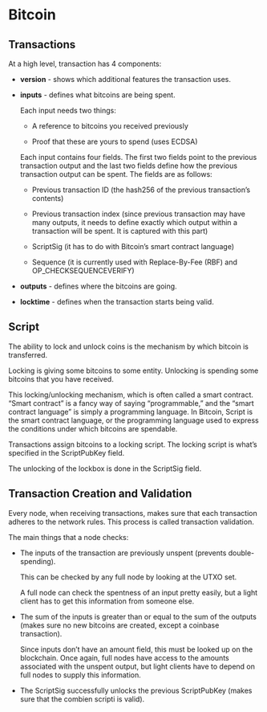 # Bitcoin

## Transactions

At a high level, transaction has 4 components:

- **version** - shows which additional features the transaction uses.

- **inputs** - defines what bitcoins are being spent.

    Each input needs two things:
    
    - A reference to bitcoins you received previously

    - Proof that these are yours to spend (uses ECDSA)

    Each input contains four fields. The first two fields point to the previous transaction output and the last two fields define how the previous transaction output can be spent. The fields are as follows:

    - Previous transaction ID (the hash256 of the previous transaction’s contents)

    - Previous transaction index (since previous transaction may have many outputs, it needs to define exactly which output within a transaction will be spent. It is captured with this part)
    
    - ScriptSig (it has to do with Bitcoin’s smart contract language)
    
    - Sequence (it is currently used with Replace-By-Fee (RBF) and OP_CHECKSEQUENCEVERIFY)

- **outputs** - defines where the bitcoins are going.

- **locktime** - defines when the transaction starts being valid.

## Script

The ability to lock and unlock coins is the mechanism by which bitcoin is transferred.

Locking is giving some bitcoins to some entity. Unlocking is spending some bitcoins that you have received.

This locking/unlocking mechanism, which is often called a smart contract. “Smart contract” is a fancy way of saying “programmable,” and the “smart contract language” is simply a programming language. In Bitcoin, Script is the smart contract language, or the programming language used to express the conditions under which bitcoins are spendable.

Transactions assign bitcoins to a locking script. The locking script is what’s specified in the ScriptPubKey field.

The unlocking of the lockbox is done in the ScriptSig field.

## Transaction Creation and Validation

Every node, when receiving transactions, makes sure that each transaction adheres to the network rules. This process is called transaction validation.

The main things that a node checks:

- The inputs of the transaction are previously unspent (prevents double-spending).

    This can be checked by any full node by looking at the UTXO set.

    A full node can check the spentness of an input pretty easily, but a light client has to get this information from someone else.

- The sum of the inputs is greater than or equal to the sum of the outputs (makes sure no new bitcoins are created, except a coinbase transaction).

    Since inputs don’t have an amount field, this must be looked up on the blockchain. Once again, full nodes have access to the amounts associated with the unspent output, but light clients have to depend on full nodes to supply this information.

- The ScriptSig successfully unlocks the previous ScriptPubKey (makes sure that the combien scripti is valid).

